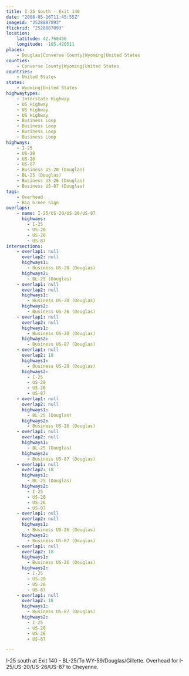 ```yaml
---
title: I-25 South - Exit 140
date: "2008-05-16T11:45:55Z"
imageid: "2528887093"
flickrid: "2528887093"
location:
    latitude: 42.760456
    longitude: -105.420511
places:
    - Douglas|Converse County|Wyoming|United States
counties:
    - Converse County|Wyoming|United States
countries:
    - United States
states:
    - Wyoming|United States
highwaytypes:
    - Interstate Highway
    - US Highway
    - US Highway
    - US Highway
    - Business Loop
    - Business Loop
    - Business Loop
    - Business Loop
highways:
    - I-25
    - US-20
    - US-26
    - US-87
    - Business US-20 (Douglas)
    - BL-25 (Douglas)
    - Business US-26 (Douglas)
    - Business US-87 (Douglas)
tags:
    - Overhead
    - Big Green Sign
overlaps:
    - name: I-25/US-20/US-26/US-87
      highways:
        - I-25
        - US-20
        - US-26
        - US-87
intersections:
    - overlap1: null
      overlap2: null
      highways1:
        - Business US-20 (Douglas)
      highways2:
        - BL-25 (Douglas)
    - overlap1: null
      overlap2: null
      highways1:
        - Business US-20 (Douglas)
      highways2:
        - Business US-26 (Douglas)
    - overlap1: null
      overlap2: null
      highways1:
        - Business US-20 (Douglas)
      highways2:
        - Business US-87 (Douglas)
    - overlap1: null
      overlap2: 18
      highways1:
        - Business US-20 (Douglas)
      highways2:
        - I-25
        - US-20
        - US-26
        - US-87
    - overlap1: null
      overlap2: null
      highways1:
        - BL-25 (Douglas)
      highways2:
        - Business US-26 (Douglas)
    - overlap1: null
      overlap2: null
      highways1:
        - BL-25 (Douglas)
      highways2:
        - Business US-87 (Douglas)
    - overlap1: null
      overlap2: 18
      highways1:
        - BL-25 (Douglas)
      highways2:
        - I-25
        - US-20
        - US-26
        - US-87
    - overlap1: null
      overlap2: null
      highways1:
        - Business US-26 (Douglas)
      highways2:
        - Business US-87 (Douglas)
    - overlap1: null
      overlap2: 18
      highways1:
        - Business US-26 (Douglas)
      highways2:
        - I-25
        - US-20
        - US-26
        - US-87
    - overlap1: null
      overlap2: 18
      highways1:
        - Business US-87 (Douglas)
      highways2:
        - I-25
        - US-20
        - US-26
        - US-87

---
```

I-25 south at Exit 140 - BL-25/To WY-59/Douglas/Gillette.  Overhead for I-25/US-20/US-26/US-87 to Cheyenne.